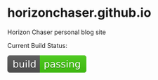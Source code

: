 # horizonchaser.github.io
Horizon Chaser personal blog site

Current Build Status: 

![BUILD_STAT](README/horizonchaser.github.io.svg)